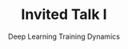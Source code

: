 ---
# Determines which item appears first on the schedule (lowest number (0) appears first)
sequence_id: 1

day: Wednesday, 12th

# Time of the event
time: 10:15 - 11:00

# Title of the event
title: Invited Talk I
subtitle: Deep Learning Training Dynamics

# Speaker Info
speaker: Jeremy Cohen
webpage: http://cs.cmu.edu/~jeremiac
affil: Flatiron Institute
affil_link: https://www.simonsfoundation.org/people/jeremy-cohen/
# affil2: Buzz University
# affil2_link: https://buzz.edu

# Image
img: ../speakers/JeremyCohen.jpg
img_link: http://cs.cmu.edu/~jeremiac
---